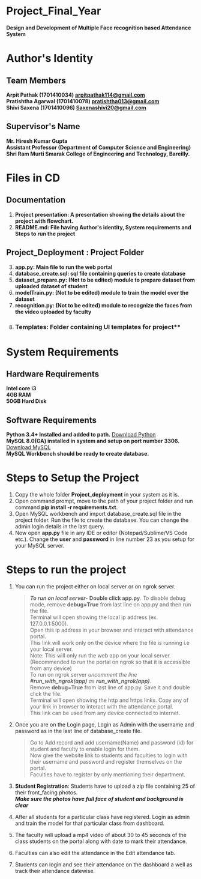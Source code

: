 # Project_Final_Year
**Design and Development of Multiple Face recognition based Attendance System**  
  
# Author's Identity
  
## Team Members  
**Arpit Pathak (1701410034) arpitpathak114@gmail.com**  
**Pratishtha Agarwal (1701410078) pratishtha013@gmail.com**  
**Shivi Saxena (1701410096) Saxenashivi20@gmail.com**  
## Supervisor's Name  
**Mr. Hiresh Kumar Gupta**  
**Assistant Professor (Department of Computer Science and Engineering)**  
**Shri Ram Murti Smarak College of Engineering and Technology, Bareilly.**  
  
  
  
# Files in CD 
 
## Documentation  
1. **Project presentation: A presentation showing the details about the project with flowchart.**  
2. **README.md: File having Author's identity, System requirements and Steps to run the project**  
## Project_Deployment : Project Folder  
3. **app.py: Main file to run the web portal**  
4. **database_create.sql: sql file containing queries to create database**  
5. **dataset_prepare.py: (Not to be edited) module to prepare dataset from uploaded dataset of student**  
6. **modelTrain.py: (Not to be edited) module to train the model over the dataset**  
7. **recognition.py: (Not to be edited) module to recognize the faces from the video uploaded by faculty**  
8. ### Templates: Folder containing UI templates for project**  
  
  
  
# System Requirements  

## Hardware Requirements  
**Intel core i3**  
**4GB RAM**  
**50GB Hard Disk**  
## Software Requirements  
**Python 3.4+ Installed and added to path.** [Download Python](https://www.python.org/downloads/)  
**MySQL 8.0(GA) installed in system and setup on port number 3306.** [Download MySQL](https://www.mysql.com/downloads/)  
**MySQL Workbench should be ready to create database.**  
  
  
  
# Steps to Setup the Project  
1.	Copy the whole folder **Project_deployment** in your system as it is.  
2.	Open command prompt, move to the path of your project folder and run command **pip install -r requirements.txt**.  
3.	Open MySQL workbench and import database_create.sql file in the project folder. Run the file to create the database. You can change the admin login details in the last query.  
4.	Now open **app.py** file in any IDE or editor (Notepad/Sublime/VS Code etc.). Change the **user** and **password** in line number 23 as you setup for your MySQL server.  
  
  
  
# Steps to run the project  
1.	You can run the project either on local server or on ngrok server.  
	>	***To run on local server-*** **Double click app.py**. To disable debug mode, remove **debug=True** from last line on app.py and then run the file.  
	>	Terminal will open showing the local ip address (ex. 127.0.0.1:5000).  
	>	Open this ip address in your browser and interact with attendance portal.  
	>	This link will work only on the device where the file is running i.e your local server.  
	>	Note: This will only run the web app on your local server.  
	(Recommended to run the portal on ngrok so that it is accessible from any device)  
	>	To run on ngrok server *uncomment the line __#run_with_ngrok(app)__ as __run_with_ngrok(app)__*.  
	>	Remove **debug=True** from last line of app.py. Save it and double click the file.  
	>	Terminal will open showing the http and https links. Copy any of your link in browser to interact with the attendance portal.  
	>	This link can be used from any device connected to internet.  
  
2.	Once you are on the Login page, Login as Admin with the username and password as in the last line of database_create file.  
	>	Go to Add record and add username(Name) and password (id) for student and faculty to enable login for them.  
	>	Now give the website link to students and faculties to login with their username and password and register themselves on the portal.  
	>	Faculties have to register by only mentioning their department.  
  
3.	**Student Registration**: Students have to upload a zip file containing 25 of their front_facing photos.   
	***Make sure the photos have full face of student and background is clear***  
  
4. After all students for a particular class have registered. Login as admin and train the model for that particular class from dashboard.  
  
5. The faculty will upload a mp4 video of about 30 to 45 seconds of the class students on the portal along with date to mark their attendance.  
  
6. Faculties can also edit the attendance in the Edit attendance tab.  
  
7. Students can login and see their attendance on the dashboard a well as track their attendance datewise.  
	
